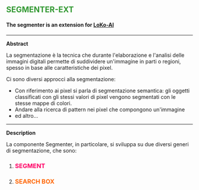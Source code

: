 <style>
titleColor { color: #339933 }
approchColorOne { color: #ff0066 }
approchColorTwo { color: #ff6600 }
</style>

## <titleColor>SEGMENTER-EXT</titleColor>

#### The segmenter is an extension for <a href="https://loko-ai.com/" target="_blank">LoKo-AI</a>

---
**Abstract**

<p>
La segmentazione è la tecnica che durante l'elaborazione e l'analisi delle immagini digitali permette di suddividere un'immagine in parti o regioni, spesso in base alle caratteristiche dei pixel.

Ci sono diversi approcci alla segmentazione:
* Con riferimento ai pixel si parla di segmentazione semantica: gli oggetti classificati con gli stessi valori di pixel vengono segmentati con le stesse mappe di colori.
* Andare alla ricerca di pattern nei pixel che compongono un'immagine
* ed altro...
</p>

---
**Description**

La componente Segmenter, in particolare, si sviluppa su due diversi generi di segmentazione, che sono:

1. ### <approchColorOne>SEGMENT</approchColorOne>

2. ### <approchColorTwo>SEARCH BOX<approchColorTwo>
